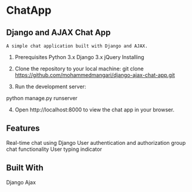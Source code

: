 # ChatApp

##  Django and AJAX Chat App

    A simple chat application built with Django and AJAX.


1. Prerequisites
Python 3.x
Django 3.x
jQuery
Installing

2. Clone the repository to your local machine:
git clone https://github.com/mohammedmangari/django-ajax-chat-app.git


3. Run the development server:

python manage.py runserver

4. Open http://localhost:8000 to view the chat app in your browser.

## Features
Real-time chat using Django
User authentication and authorization
group chat functionality
User typing indicator

## Built With
Django 
Ajax
